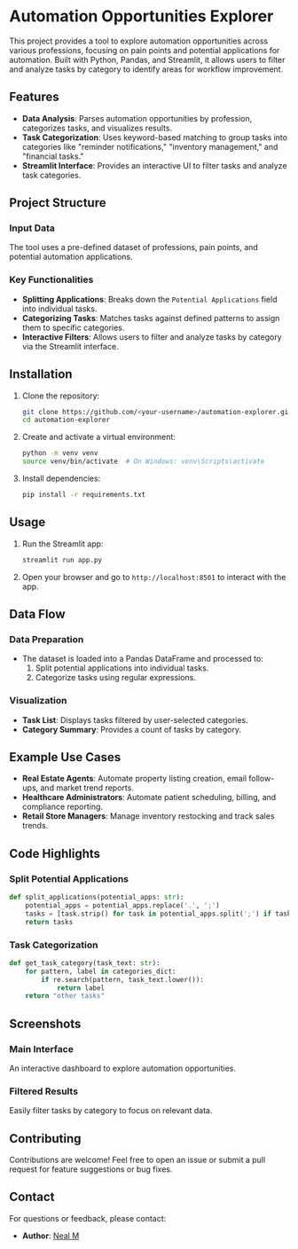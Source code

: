 
# Automation Opportunities Explorer

This project provides a tool to explore automation opportunities across various professions, focusing on pain points and potential applications for automation. Built with Python, Pandas, and Streamlit, it allows users to filter and analyze tasks by category to identify areas for workflow improvement.

## Features

- **Data Analysis**: Parses automation opportunities by profession, categorizes tasks, and visualizes results.
- **Task Categorization**: Uses keyword-based matching to group tasks into categories like "reminder notifications," "inventory management," and "financial tasks."
- **Streamlit Interface**: Provides an interactive UI to filter tasks and analyze task categories.

## Project Structure

### Input Data
The tool uses a pre-defined dataset of professions, pain points, and potential automation applications.

### Key Functionalities
- **Splitting Applications**: Breaks down the `Potential Applications` field into individual tasks.
- **Categorizing Tasks**: Matches tasks against defined patterns to assign them to specific categories.
- **Interactive Filters**: Allows users to filter and analyze tasks by category via the Streamlit interface.

## Installation

1. Clone the repository:
   ```bash
   git clone https://github.com/<your-username>/automation-explorer.git
   cd automation-explorer
   ```

2. Create and activate a virtual environment:
   ```bash
   python -m venv venv
   source venv/bin/activate  # On Windows: venv\Scripts\activate
   ```

3. Install dependencies:
   ```bash
   pip install -r requirements.txt
   ```

## Usage

1. Run the Streamlit app:
   ```bash
   streamlit run app.py
   ```

2. Open your browser and go to `http://localhost:8501` to interact with the app.

## Data Flow

### Data Preparation
- The dataset is loaded into a Pandas DataFrame and processed to:
  1. Split potential applications into individual tasks.
  2. Categorize tasks using regular expressions.

### Visualization
- **Task List**: Displays tasks filtered by user-selected categories.
- **Category Summary**: Provides a count of tasks by category.

## Example Use Cases

- **Real Estate Agents**: Automate property listing creation, email follow-ups, and market trend reports.
- **Healthcare Administrators**: Automate patient scheduling, billing, and compliance reporting.
- **Retail Store Managers**: Manage inventory restocking and track sales trends.

## Code Highlights

### Split Potential Applications
```python
def split_applications(potential_apps: str):
    potential_apps = potential_apps.replace('.', ';')
    tasks = [task.strip() for task in potential_apps.split(';') if task.strip()]
    return tasks
```

### Task Categorization
```python
def get_task_category(task_text: str):
    for pattern, label in categories_dict:
        if re.search(pattern, task_text.lower()):
            return label
    return "other tasks"
```

## Screenshots

### Main Interface
An interactive dashboard to explore automation opportunities.

### Filtered Results
Easily filter tasks by category to focus on relevant data.

## Contributing

Contributions are welcome! Feel free to open an issue or submit a pull request for feature suggestions or bug fixes.


## Contact

For questions or feedback, please contact:
- **Author**: [Neal M](mailto:nealm682@gmail.com)

